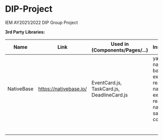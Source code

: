# DIP-Project
IEM AY2021/2022 DIP Group Project

**3rd Party Libraries:**

| Name | Link | Used in (Components/Pages/...) | Installation |
| ---- | ---- | ---- | ---- |
| NativeBase | https://nativebase.io/ | EventCard.js, TaskCard.js, DeadlineCard.js | yarn add native-base<br>expo install react-native-svg<br>expo install react-native-safe-area-context|
|  |  |  |
|  |  |  |
|  |  |  |
|  |  |  |
|  |  |  |
|  |  |  |

